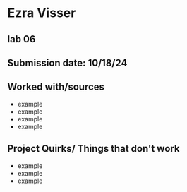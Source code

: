 # Ezra Visser
## lab 06
## Submission date: 10/18/24
## Worked with/sources 
* example
* example
* example
* example
## Project Quirks/ Things that don't work
* example
* example
* example
